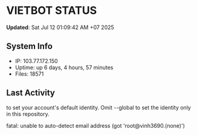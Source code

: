 # VIETBOT STATUS
**Updated**: Sat Jul 12 01:09:42 AM +07 2025

## System Info
- IP: 103.77.172.150
- Uptime: up 6 days, 4 hours, 57 minutes
- Files: 18571

## Last Activity

to set your account's default identity.
Omit --global to set the identity only in this repository.

fatal: unable to auto-detect email address (got 'root@vinh3690.(none)')

